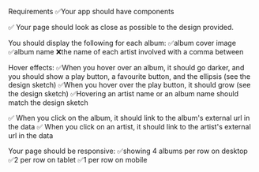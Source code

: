 Requirements
✅Your app should have components

✅ Your page should look as close as possible to the design provided.

You should display the following for each album:
✅album cover image
✅album name
❌the name of each artist involved with a comma between

Hover effects:
✅When you hover over an album, it should go darker, and you should show a play button, a favourite button, and the ellipsis (see the design sketch)
✅When you hover over the play button, it should grow (see the design sketch)
✅Hovering an artist name or an album name should match the design sketch

✅ When you click on the album, it should link to the album's external url in the data
✅ When you click on an artist, it should link to the artist's external url in the data

Your page should be responsive:
✅showing 4 albums per row on desktop
✅2 per row on tablet
✅1 per row on mobile
